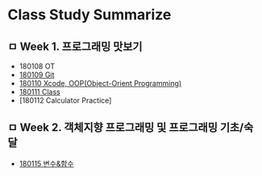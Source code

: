 # Class Study Summarize


## ㅁ Week 1. 프로그래밍 맛보기
* 180108 OT
* [180109 Git](https://github.com/starfg/ParkSungEun_iOS_School6/blob/master/Class/180109/180109.md)
* [180110 Xcode, OOP(Object-Orient Programming)](https://github.com/starfg/ParkSungEun_iOS_School6/blob/master/Class/180110/180110.md)
* [180111 Class](https://github.com/starfg/ParkSungEun_iOS_School6/blob/master/Class/180111/180111.md)
* [180112 Calculator Practice]


## ㅁ Week 2. 객체지향 프로그래밍 및 프로그래밍 기초/숙달
* [180115 변수&함수](https://github.com/starfg/ParkSungEun_iOS_School6/blob/master/Class/180115/180115.md)
